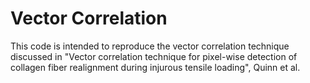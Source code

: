 # Vector Correlation

This code is intended to reproduce the vector correlation technique discussed in
"Vector correlation technique for pixel-wise detection of collagen fiber realignment
during injurous tensile loading", Quinn et al.


